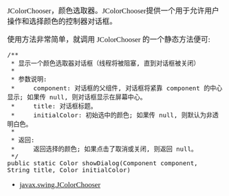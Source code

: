 <span  style="font-family: Simsun,serif; font-size: 17px; ">

JColorChooser，颜色选取器。JColorChooser提供一个用于允许用户操作和选择颜色的控制器对话框。

使用方法非常简单，就调用 JColorChooser 的一个静态方法便可:

~~~
/**
 * 显示一个颜色选取器对话框（线程将被阻塞, 直到对话框被关闭）
 * 
 * 参数说明:
 *     component: 对话框的父组件, 对话框将紧靠 component 的中心显示; 如果传 null, 则对话框显示在屏幕中心。
 *     title: 对话框标题。
 *     initialColor: 初始选中的颜色; 如果传 null, 则默认为非透明白色。
 *
 * 返回:
 *     返回选择的颜色; 如果点击了取消或关闭, 则返回 null。
 */
public static Color showDialog(Component component, String title, Color initialColor)

~~~





- [javax.swing.JColorChooser](https://docs.oracle.com/javase/8/docs/api/javax/swing/JColorChooser.html)

</span>
